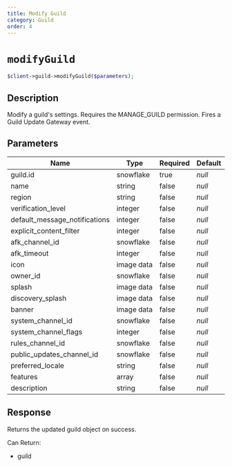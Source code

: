```yaml
---
title: Modify Guild
category: Guild
order: 4
---
```


# `modifyGuild`

```php
$client->guild->modifyGuild($parameters);
```

## Description

Modify a guild&#039;s settings. Requires the MANAGE_GUILD permission.  Fires a Guild Update Gateway event.

## Parameters


Name | Type | Required | Default
--- | --- | --- | ---
guild.id | snowflake | true | *null*
name | string | false | *null*
region | string | false | *null*
verification_level | integer | false | *null*
default_message_notifications | integer | false | *null*
explicit_content_filter | integer | false | *null*
afk_channel_id | snowflake | false | *null*
afk_timeout | integer | false | *null*
icon | image data | false | *null*
owner_id | snowflake | false | *null*
splash | image data | false | *null*
discovery_splash | image data | false | *null*
banner | image data | false | *null*
system_channel_id | snowflake | false | *null*
system_channel_flags | integer | false | *null*
rules_channel_id | snowflake | false | *null*
public_updates_channel_id | snowflake | false | *null*
preferred_locale | string | false | *null*
features | array | false | *null*
description | string | false | *null*

## Response

Returns the updated guild object on success.

Can Return:

* guild
